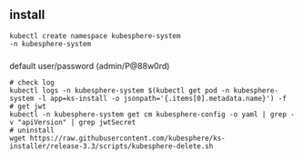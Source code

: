 ## install
```shell
kubectl create namespace kubesphere-system
-n kubesphere-system
```
###
default user/password (admin/P@88w0rd)
```shell
# check log
kubectl logs -n kubesphere-system $(kubectl get pod -n kubesphere-system -l app=ks-install -o jsonpath='{.items[0].metadata.name}') -f
# get jwt
kubectl -n kubesphere-system get cm kubesphere-config -o yaml | grep -v "apiVersion" | grep jwtSecret
# uninstall
wget https://raw.githubusercontent.com/kubesphere/ks-installer/release-3.3/scripts/kubesphere-delete.sh
```